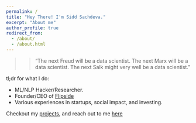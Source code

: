 ```yaml
---
permalink: /
title: "Hey There! I'm Sidd Sachdeva."
excerpt: "About me"
author_profile: true
redirect_from: 
  - /about/
  - /about.html
---
```


> > “The next Freud will be a data scientist. The next Marx will be a data scientist. The next Salk might very well be a data scientist.”

tl;dr for what I do:

* ML/NLP Hacker/Researcher. 
* Founder/CEO of [Flipside](www.flipsidetalk.com)
* Various experiences in startups, social impact, and investing.

Checkout my [projects](https://siddsach.github.io/portfolio/), and reach out to me [here](ssachdeva@uchicago.edu)

